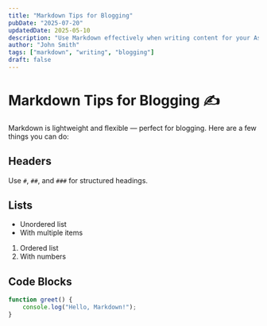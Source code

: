 ```yaml
---
title: "Markdown Tips for Blogging"
pubDate: "2025-07-20"
updatedDate: 2025-05-10
description: "Use Markdown effectively when writing content for your Astro blog. Loremecent 5 blog posts, hoping to be helpfu ecent 5 blog posts, hoping to be helpfu"
author: "John Smith"
tags: ["markdown", "writing", "blogging"]
draft: false
---
```


# Markdown Tips for Blogging ✍️

Markdown is lightweight and flexible — perfect for blogging. Here are a few things you can do:

## Headers

Use `#`, `##`, and `###` for structured headings.

## Lists

-   Unordered list
-   With multiple items

1. Ordered list
2. With numbers

## Code Blocks

```js
function greet() {
    console.log("Hello, Markdown!");
}
```
